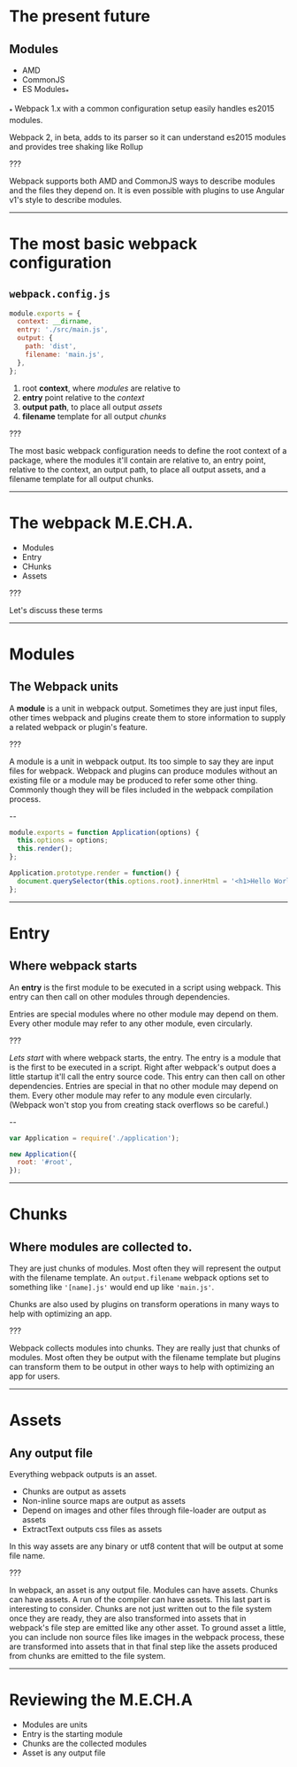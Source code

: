 # The present future

## Modules

- AMD
- CommonJS
- ES Modules<sub>\*</sub>

<sub>\*</sub> Webpack 1.x with a common configuration setup easily handles es2015 modules.

Webpack 2, in beta, adds to its parser so it can understand es2015 modules and provides tree shaking like Rollup

???

Webpack supports both AMD and CommonJS ways to describe modules and the files
they depend on. It is even possible with plugins to use Angular v1's style to
describe modules.

---

# The most basic webpack configuration

## `webpack.config.js`

```js
module.exports = {
  context: __dirname,
  entry: './src/main.js',
  output: {
    path: 'dist',
    filename: 'main.js',
  },
};
```

1. root __context__, where _modules_ are relative to
2. __entry__ point relative to the _context_
3. __output__ __path__, to place all output _assets_
  1. __filename__ template for all output _chunks_

???

The most basic webpack configuration needs to define the root context of a package, where the modules it'll contain are relative to, an entry point, relative to the context, an output path, to place all output assets, and a filename template for all output chunks.

---

# The webpack M.E.CH.A.

- Modules
- Entry
- CHunks
- Assets

???

Let's discuss these terms

---

# Modules

## The Webpack units

A **module** is a unit in webpack output. Sometimes they are just input files, other times webpack and plugins create them to store information to supply a related webpack or plugin's feature.

???

A module is a unit in webpack output. Its too simple to say they are input files for webpack. Webpack and plugins can produce modules without an existing file or a module may be produced to refer some other thing. Commonly though they will be files included in the webpack compilation process.

--

```javascript
module.exports = function Application(options) {
  this.options = options;
  this.render();
};

Application.prototype.render = function() {
  document.querySelector(this.options.root).innerHtml = '<h1>Hello World</h1>';
};
```

---

# Entry

## Where webpack starts

An **entry** is the first module to be executed in a script using webpack. This entry can then call on other modules through dependencies.

Entries are special modules where no other module may depend on them. Every other module may refer to any other module, even circularly.

???

_Lets start_ with where webpack starts, the entry. The entry is a module that is the first to be executed in a script. Right after webpack's output does a little startup it'll call the entry source code. This entry can then call on other dependencies. Entries are special in that no other module may depend on them. Every other module may refer to any module even circularly. (Webpack won't stop you from creating stack overflows so be careful.)

--

```javascript
var Application = require('./application');

new Application({
  root: '#root',
});
```

---

# Chunks

## Where modules are collected to.

They are just chunks of modules. Most often they will represent the output with the filename template. An `output.filename` webpack options set to something like `'[name].js'` would end up like `'main.js'`.

Chunks are also used by plugins on transform operations in many ways to help with optimizing an app.

???

Webpack collects modules into chunks. They are really just that chunks of modules. Most often they be output with the filename template but plugins can transform them to be output in other ways to help with optimizing an app for users.

---

# Assets

## Any output file

Everything webpack outputs is an asset.

- Chunks are output as assets
- Non-inline source maps are output as assets
- Depend on images and other files through file-loader are output as assets
- ExtractText outputs css files as assets

In this way assets are any binary or utf8 content that will be output at some file name.

???

In webpack, an asset is any output file. Modules can have assets. Chunks can have assets. A run of the compiler can have assets. This last part is interesting to consider. Chunks are not just written out to the file system once they are ready, they are also transformed into assets that in webpack's file step are emitted like any other asset. To ground asset a little, you can include non source files like images in the webpack process, these are transformed into assets that in that final step like the assets produced from chunks are emitted to the file system.

---

# Reviewing the M.E.CH.A

- Modules are units
- Entry is the starting module
- Chunks are the collected modules
- Asset is any output file
